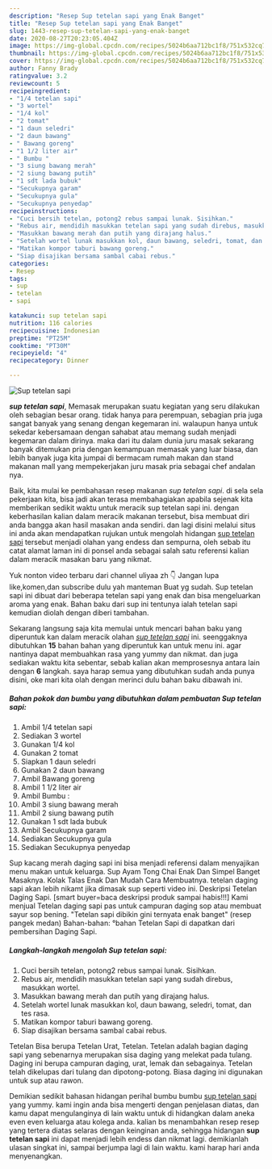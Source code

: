 ```yaml
---
description: "Resep Sup tetelan sapi yang Enak Banget"
title: "Resep Sup tetelan sapi yang Enak Banget"
slug: 1443-resep-sup-tetelan-sapi-yang-enak-banget
date: 2020-08-27T20:23:05.404Z
image: https://img-global.cpcdn.com/recipes/5024b6aa712bc1f8/751x532cq70/sup-tetelan-sapi-foto-resep-utama.jpg
thumbnail: https://img-global.cpcdn.com/recipes/5024b6aa712bc1f8/751x532cq70/sup-tetelan-sapi-foto-resep-utama.jpg
cover: https://img-global.cpcdn.com/recipes/5024b6aa712bc1f8/751x532cq70/sup-tetelan-sapi-foto-resep-utama.jpg
author: Fanny Brady
ratingvalue: 3.2
reviewcount: 5
recipeingredient:
- "1/4 tetelan sapi"
- "3 wortel"
- "1/4 kol"
- "2 tomat"
- "1 daun seledri"
- "2 daun bawang"
- " Bawang goreng"
- "1 1/2 liter air"
- " Bumbu "
- "3 siung bawang merah"
- "2 siung bawang putih"
- "1 sdt lada bubuk"
- "Secukupnya garam"
- "Secukupnya gula"
- "Secukupnya penyedap"
recipeinstructions:
- "Cuci bersih tetelan, potong2 rebus sampai lunak. Sisihkan."
- "Rebus air, mendidih masukkan tetelan sapi yang sudah direbus, masukkan wortel."
- "Masukkan bawang merah dan putih yang dirajang halus."
- "Setelah wortel lunak masukkan kol, daun bawang, seledri, tomat, dan tes rasa."
- "Matikan kompor taburi bawang goreng."
- "Siap disajikan bersama sambal cabai rebus."
categories:
- Resep
tags:
- sup
- tetelan
- sapi

katakunci: sup tetelan sapi 
nutrition: 116 calories
recipecuisine: Indonesian
preptime: "PT25M"
cooktime: "PT30M"
recipeyield: "4"
recipecategory: Dinner

---
```



![Sup tetelan sapi](https://img-global.cpcdn.com/recipes/5024b6aa712bc1f8/751x532cq70/sup-tetelan-sapi-foto-resep-utama.jpg)

<b><i>sup tetelan sapi</i></b>, Memasak merupakan suatu kegiatan yang seru dilakukan oleh sebagian besar orang. tidak hanya para perempuan, sebagian pria juga sangat banyak yang senang dengan kegemaran ini. walaupun hanya untuk sekedar kebersamaan dengan sahabat atau memang sudah menjadi kegemaran dalam dirinya. maka dari itu dalam dunia juru masak sekarang banyak ditemukan pria dengan kemampuan memasak yang luar biasa, dan lebih banyak juga kita jumpai di bermacam rumah makan dan stand makanan mall yang mempekerjakan juru masak pria sebagai chef andalan nya.

Baik, kita mulai ke pembahasan resep makanan <i>sup tetelan sapi</i>. di sela sela pekerjaan kita, bisa jadi akan terasa membahagiakan apabila sejenak kita memberikan sedikit waktu untuk meracik sup tetelan sapi ini. dengan keberhasilan kalian dalam meracik makanan tersebut, bisa membuat diri anda bangga akan hasil masakan anda sendiri. dan lagi disini melalui situs ini anda akan mendapatkan rujukan untuk mengolah hidangan <u>sup tetelan sapi</u> tersebut menjadi olahan yang endess dan sempurna, oleh sebab itu catat alamat laman ini di ponsel anda sebagai salah satu referensi kalian dalam meracik masakan baru yang nikmat.

Yuk nonton video terbaru dari channel uliyaa zh 👇 Jangan lupa like,komen,dan subscribe dulu yah manteman Buat yg sudah. Sup tetelan sapi ini dibuat dari beberapa tetelan sapi yang enak dan bisa mengeluarkan aroma yang enak. Bahan baku dari sup ini tentunya ialah tetelan sapi kemudian diolah dengan diberi tambahan.


Sekarang langsung saja kita memulai untuk mencari bahan baku yang diperuntuk kan dalam meracik olahan <u><i>sup tetelan sapi</i></u> ini. seenggaknya dibutuhkan <b>15</b> bahan bahan yang diperuntuk kan untuk menu ini. agar nantinya dapat membuahkan rasa yang yummy dan nikmat. dan juga sediakan waktu kita sebentar, sebab kalian akan memprosesnya antara lain dengan <b>6</b> langkah. saya harap semua yang dibutuhkan sudah anda punya disini, oke mari kita olah dengan merinci dulu bahan baku dibawah ini.

<!--inarticleads1-->

##### Bahan pokok dan bumbu yang dibutuhkan dalam pembuatan Sup tetelan sapi:

1. Ambil 1/4 tetelan sapi
1. Sediakan 3 wortel
1. Gunakan 1/4 kol
1. Gunakan 2 tomat
1. Siapkan 1 daun seledri
1. Gunakan 2 daun bawang
1. Ambil  Bawang goreng
1. Ambil 1 1/2 liter air
1. Ambil  Bumbu :
1. Ambil 3 siung bawang merah
1. Ambil 2 siung bawang putih
1. Gunakan 1 sdt lada bubuk
1. Ambil Secukupnya garam
1. Sediakan Secukupnya gula
1. Sediakan Secukupnya penyedap


Sup kacang merah daging sapi ini bisa menjadi referensi dalam menyajikan menu makan untuk keluarga. Sup Ayam Tong Chai Enak Dan Simpel Banget Masaknya. Kolak Talas Enak Dan Mudah Cara Membuatnya. tetelan daging sapi akan lebih nikamt jika dimasak sup seperti video ini. Deskripsi Tetelan Daging Sapi. [smart buyer=baca deskripsi produk sampai habis!!!] Kami menjual Tetelan daging sapi pas untuk campuran daging sop atau membuat sayur sop bening. &#34;Tetelan sapi dibikin gini ternyata enak banget&#34; (resep pangek medan) Bahan-bahan: °bahan Tetelan Sapi di dapatkan dari pembersihan Daging Sapi. 

<!--inarticleads2-->

##### Langkah-langkah mengolah Sup tetelan sapi:

1. Cuci bersih tetelan, potong2 rebus sampai lunak. Sisihkan.
1. Rebus air, mendidih masukkan tetelan sapi yang sudah direbus, masukkan wortel.
1. Masukkan bawang merah dan putih yang dirajang halus.
1. Setelah wortel lunak masukkan kol, daun bawang, seledri, tomat, dan tes rasa.
1. Matikan kompor taburi bawang goreng.
1. Siap disajikan bersama sambal cabai rebus.


Tetelan Bisa berupa Tetelan Urat, Tetelan. Tetelan adalah bagian daging sapi yang sebenarnya merupakan sisa daging yang melekat pada tulang. Daging ini berupa campuran daging, urat, lemak dan sebagainya. Tetelan telah dikelupas dari tulang dan dipotong-potong. Biasa daging ini digunakan untuk sup atau rawon. 

Demikian sedikit bahasan hidangan perihal bumbu bumbu <u>sup tetelan sapi</u> yang yummy. kami ingin anda bisa mengerti dengan penjelasan diatas, dan kamu dapat mengulanginya di lain waktu untuk di hidangkan dalam aneka even even keluarga atau kolega anda. kalian bs menambahkan resep resep yang tertera diatas selaras dengan keinginan anda, sehingga hidangan <b>sup tetelan sapi</b> ini dapat menjadi lebih endess dan nikmat lagi. demikianlah ulasan singkat ini, sampai berjumpa lagi di lain waktu. kami harap hari anda menyenangkan.
